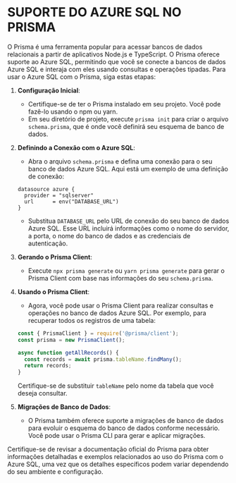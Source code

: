 # SUPORTE DO AZURE SQL NO PRISMA
O Prisma é uma ferramenta popular para acessar bancos de dados relacionais a partir de aplicativos Node.js e TypeScript. O Prisma oferece suporte ao Azure SQL, permitindo que você se conecte a bancos de dados Azure SQL e interaja com eles usando consultas e operações tipadas. Para usar o Azure SQL com o Prisma, siga estas etapas:

1. **Configuração Inicial**:
   - Certifique-se de ter o Prisma instalado em seu projeto. Você pode fazê-lo usando o npm ou yarn.
   - Em seu diretório de projeto, execute `prisma init` para criar o arquivo `schema.prisma`, que é onde você definirá seu esquema de banco de dados.

2. **Definindo a Conexão com o Azure SQL**:
   - Abra o arquivo `schema.prisma` e defina uma conexão para o seu banco de dados Azure SQL. Aqui está um exemplo de uma definição de conexão:

   ```prisma
   datasource azure {
     provider = "sqlserver"
     url      = env("DATABASE_URL")
   }
   ```

   - Substitua `DATABASE_URL` pelo URL de conexão do seu banco de dados Azure SQL. Esse URL incluirá informações como o nome do servidor, a porta, o nome do banco de dados e as credenciais de autenticação.

3. **Gerando o Prisma Client**:
   - Execute `npx prisma generate` ou `yarn prisma generate` para gerar o Prisma Client com base nas informações do seu `schema.prisma`.

4. **Usando o Prisma Client**:
   - Agora, você pode usar o Prisma Client para realizar consultas e operações no banco de dados Azure SQL. Por exemplo, para recuperar todos os registros de uma tabela:

   ```javascript
   const { PrismaClient } = require('@prisma/client');
   const prisma = new PrismaClient();

   async function getAllRecords() {
     const records = await prisma.tableName.findMany();
     return records;
   }
   ```

   Certifique-se de substituir `tableName` pelo nome da tabela que você deseja consultar.

5. **Migrações de Banco de Dados**:
   - O Prisma também oferece suporte a migrações de banco de dados para evoluir o esquema do banco de dados conforme necessário. Você pode usar o Prisma CLI para gerar e aplicar migrações.

Certifique-se de revisar a documentação oficial do Prisma para obter informações detalhadas e exemplos relacionados ao uso do Prisma com o Azure SQL, uma vez que os detalhes específicos podem variar dependendo do seu ambiente e configuração.